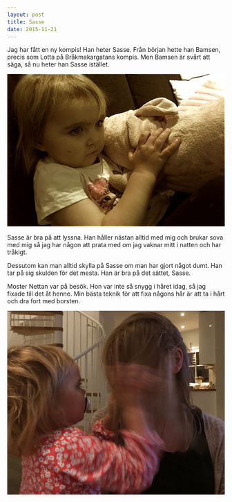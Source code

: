 ```yaml
---
layout: post
title: Sasse
date: 2015-11-21
---
```


Jag har fått en ny kompis! Han heter Sasse. Från början hette han Bamsen,
precis som Lotta på Bråkmakargatans kompis. Men Bamsen är svårt att säga,
så nu heter han Sasse istället.

![Sasse](/images/2015-11-20-sasse.jpg)

Sasse är bra på att lyssna. Han håller nästan alltid med mig och brukar sova med mig
så jag har någon att prata med om jag vaknar mitt i natten och har tråkigt.

Dessutom kan man alltid skylla på Sasse om man har gjort något dumt. Han tar på sig
skulden för det mesta. Han är bra på det sättet, Sasse.

Moster Nettan var på besök. Hon var inte så snygg i håret idag, så jag fixade till
det åt henne. Min bästa teknik för att fixa någons hår är att ta i hårt och dra fort
med borsten.

![Frisyr](/images/2015-11-18-frisor.jpg)
